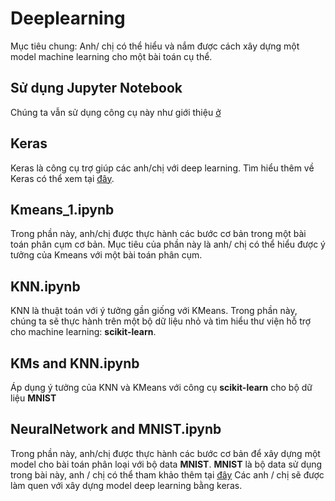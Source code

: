 # Deeplearning

Mục tiêu chung: Anh/ chị có thể hiểu và nắm được cách xây dựng một model machine learning cho một bài toán cụ thể.

## Sử dụng Jupyter Notebook

Chúng ta vẫn sử dụng công cụ này như giới thiệu [ở](https://github.com/kienvu58/face_detection)

## Keras

Keras là công cụ trợ giúp các anh/chị với deep learning. Tìm hiểu thêm về Keras có thể xem tại [đây](https://keras.io).

## Kmeans_1.ipynb

Trong phần này, anh/chị được thực hành các bước cơ bản trong một bài toán phân cụm cơ bản.
Mục tiêu của phần này là anh/ chị có thể hiểu được ý tưởng của Kmeans với một bài toán phân cụm.

## KNN.ipynb

KNN là thuật toán với ý tưởng gần giống với KMeans. Trong phần này, chúng ta sẽ thực hành trên một bộ dữ liệu nhỏ và tìm hiểu thư viện hỗ trợ cho machine learning: **scikit-learn**. 

## KMs and KNN.ipynb

Áp dụng ý tưởng của KNN và KMeans với công cụ **scikit-learn** cho bộ dữ liệu **MNIST**

## NeuralNetwork and MNIST.ipynb

Trong phần này, anh/chị được thực hành các bước cơ bản để xây dựng một model cho bài toán phân loại với bộ data **MNIST**.
**MNIST** là bộ data sử dụng trong bài này, anh / chị có thể tham khảo thêm tại [đây](http://yann.lecun.com/exdb/mnist/)
Các anh / chị sẽ được làm quen với xây dựng model deep learning bằng keras. 
